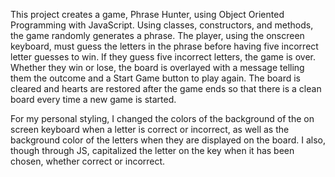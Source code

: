 This project creates a game, Phrase Hunter, using Object Oriented Programming with
JavaScript. Using classes, constructors, and methods, the game randomly generates
a phrase. The player, using the onscreen keyboard, must guess the letters in the 
phrase before having five incorrect letter guesses to win. If they guess five incorrect
letters, the game is over. Whether they win or lose, the board is overlayed with a
message telling them the outcome and a Start Game button to play again. The board is 
cleared and hearts are restored after the game ends so that there is a clean board
every time a new game is started.

For my personal styling, I changed the colors of the background of the on screen keyboard
when a letter is correct or incorrect, as well as the background color of the letters when
they are displayed on the board. I also, though through JS, capitalized the letter
on the key when it has been chosen, whether correct or incorrect.
